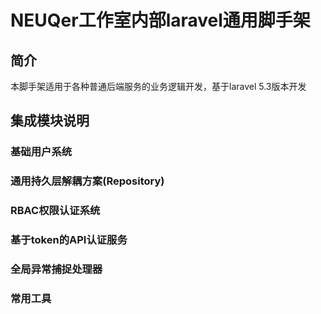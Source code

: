 # NEUQer工作室内部laravel通用脚手架

## 简介

本脚手架适用于各种普通后端服务的业务逻辑开发，基于laravel 5.3版本开发

## 集成模块说明

### 基础用户系统

### 通用持久层解耦方案(Repository)

### RBAC权限认证系统

### 基于token的API认证服务

### 全局异常捕捉处理器

### 常用工具